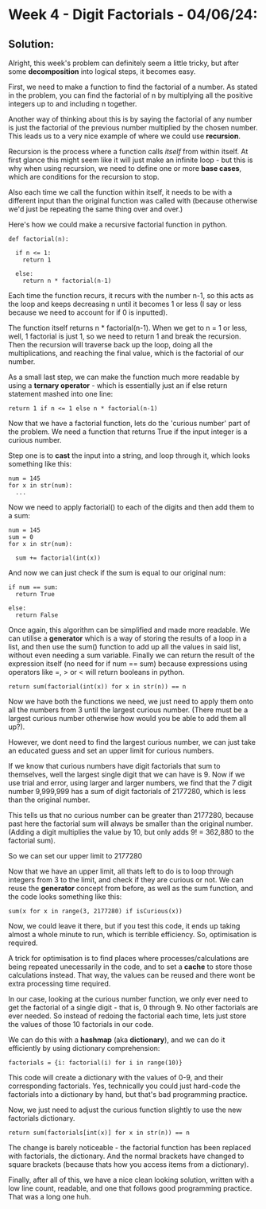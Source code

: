 # Week 4 - Digit Factorials - 04/06/24:
## Solution:

Alright, this week's problem can definitely seem a little tricky, but after some **decomposition** into logical steps, it becomes easy.

First, we need to make a function to find the factorial of a number. As stated in the problem, you can find the factorial of n by multiplying all the positive integers up to and including n together.

Another way of thinking about this is by saying the factorial of any number is just the factorial of the previous number multiplied by the chosen number. This leads us to a very nice example of where we could use **recursion**.

Recursion is the process where a function calls *itself* from within itself. At first glance this might seem like it will just make an infinite loop - but this is why when using recursion, we need to define one or more **base cases**, which are conditions for the recursion to stop.

Also each time we call the function within itself, it needs to be with a different input than the original function was called with (because otherwise we'd just be repeating the same thing over and over.)

Here's how we could make a recursive factorial function in python.

```
def factorial(n):

  if n <= 1:
    return 1

  else:
    return n * factorial(n-1)

```

Each time the function recurs, it recurs with the number n-1, so this acts as the loop and keeps decreasing n until it becomes 1 or less (I say or less because we need to account for if 0 is inputted).

The function itself returns n * factorial(n-1). When we get to n = 1 or less, well, 1 factorial is just 1, so we need to return 1 and break the recursion. Then the recursion will traverse back up the loop, doing all the multiplications, and reaching the final value, which is the factorial of our number.

As a small last step, we can make the function much more readable by using a **ternary operator** - which is essentially just an if else return statement mashed into one line:

```
return 1 if n <= 1 else n * factorial(n-1)
```

Now that we have a factorial function, lets do the 'curious number' part of the problem. We need a function that returns True if the input integer is a curious number.

Step one is to **cast** the input into a string, and loop through it, which looks something like this:
```
num = 145
for x in str(num):
  ...
```

Now we need to apply factorial() to each of the digits and then add them to a sum:

```
num = 145
sum = 0
for x in str(num):

  sum += factorial(int(x))
```

And now we can just check if the sum is equal to our original num:

```
if num == sum:
  return True
  
else:
  return False
```


Once again, this algorithm can be simplified and made more readable. We can utilise a **generator** which is a way of storing the results of a loop in a list, and then use the sum() function to add up all the values in said list, without even needing a sum variable. Finally we can return the result of the expression itself (no need for if num == sum) because expressions using operators like =, > or < will return booleans in python.

```
return sum(factorial(int(x)) for x in str(n)) == n
```

Now we have both the functions we need, we just need to apply them onto all the numbers from 3 until the largest curious number. (There must be a largest curious number otherwise how would you be able to add them all up?). 

However, we dont need to find the largest curious number, we can just take an educated guess and set an upper limit for curious numbers.

If we know that curious numbers have digit factorials that sum to themselves, well the largest single digit that we can have is 9. Now if we use trial and error, using larger and larger numbers, we find that the 7 digit number 9,999,999 has a sum of digit factorials of 2177280, which is less than the original number.

This tells us that no curious number can be greater than 2177280, because past here the factorial sum will always be smaller than the original number. (Adding a digit multiplies the value by 10, but only adds 9! = 362,880 to the factorial sum).

So we can set our upper limit to 2177280

Now that we have an upper limit, all thats left to do is to loop through integers from 3 to the limit, and check if they are curious or not. We can reuse the **generator** concept from before, as well as the sum function, and the code looks something like this:

```
sum(x for x in range(3, 2177280) if isCurious(x))
```

Now, we could leave it there, but if you test this code, it ends up taking almost a whole minute to run, which is terrible efficiency. So, optimisation is required.

A trick for optimisation is to find places where processes/calculations are being repeated unecessarily in the code, and to set a **cache** to store those calculations instead. That way, the values can be reused and there wont be extra processing time required.

In our case, looking at the curious number function, we only ever need to get the factorial of a single digit - that is, 0 through 9. No other factorials are ever needed. So instead of redoing the factorial each time, lets just store the values of those 10 factorials in our code.

We can do this with a **hashmap** (aka **dictionary**), and we can do it efficiently by using dictionary comprehension:

```
factorials = {i: factorial(i) for i in range(10)}
```
This code will create a dictionary with the values of 0-9, and their corresponding factorials. Yes, technically you could just hard-code the factorials into a dictionary by hand, but that's bad programming practice.

Now, we just need to adjust the curious function slightly to use the new factorials dictionary.

```
return sum(factorials[int(x)] for x in str(n)) == n
```
The change is barely noticeable - the factorial function has been replaced with factorials, the dictionary. And the normal brackets have changed to square brackets (because thats how you access items from a dictionary).

Finally, after all of this, we have a nice clean looking solution, written with a low line count, readable, and one that follows good programming practice. That was a long one huh.
